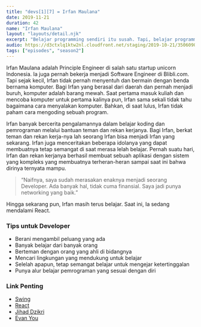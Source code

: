 ```yaml
---
title: "devs[1][7] = Irfan Maulana"
date: 2019-11-21
duration: 42
name: "Irfan Maulana"
layout: "layouts/detail.njk"
excerpt: "Belajar programming sendiri itu susah. Tapi, belajar programming sendiri lalu ada yang mendorong, yang membantu, yang memberikan proyek, yang bisa diajak diskusi soal program akan lebih mudah."
audio: https://d3ctxlq1ktw2nl.cloudfront.net/staging/2019-10-21/35060901-44100-2-170056964a9c6.m4a
tags: ["episodes", "season2"]
---
```


Irfan Maulana adalah Principle Engineer di salah satu startup unicorn Indonesia. Ia juga pernah bekerja menjadi Software Engineer di Blibli.com. Tapi sejak kecil, Irfan tidak pernah menyentuh dan bermain dengan benda bernama komputer. Bagi Irfan yang berasal dari daerah dan pernah menjadi buruh, komputer adalah barang mewah. Saat pertama masuk kuliah dan mencoba komputer untuk pertama kalinya pun, Irfan sama sekali tidak tahu bagaimana cara menyalakan komputer. Bahkan, di saat lulus, Irfan tidak paham cara mengoding sebuah program.

Irfan banyak bercerita pengalamannya dalam belajar koding dan pemrograman melalui bantuan teman dan rekan kerjanya. Bagi Irfan, berkat teman dan rekan kerja-nya lah seorang Irfan bisa menjadi Irfan yang sekarang. Irfan juga menceritakan beberapa idolanya yang dapat membuatnya tetap semangat di saat merasa lelah belajar. Pernah suatu hari, Irfan dan rekan kerjanya berhasil membuat sebuah aplikasi dengan sistem yang kompleks yang membuatnya terheran-heran sampai saat ini bahwa dirinya ternyata mampu.

> “Naifnya, saya sudah merasakan enaknya menjadi seorang Developer. Ada banyak hal, tidak cuma finansial. Saya jadi punya networking yang baik.”

Hingga sekarang pun, Irfan masih terus belajar. Saat ini, Ia sedang mendalami React.

### Tips untuk Developer

- Berani mengambil peluang yang ada
- Banyak belajar dari banyak orang
- Berteman dengan orang yang ahli di bidangnya
- Mencari lingkungan yang mendukung untuk belajar
- Selelah apapun, tetap semangat belajar untuk mengejar ketertinggalan
- Punya alur belajar pemrograman yang sesuai dengan diri

### Link Penting
- [ Swing ](https://en.wikipedia.org/wiki/Swing_(Java))
- [ React ](https://reactjs.org)
- [ Jihad Dzikri ](https://twitter.com/Dewey92)
- [ Evan You ](https://twitter.com/youyuxi)

